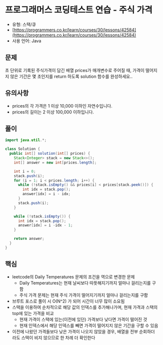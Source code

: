 # 프로그래머스 코딩테스트 연습 - 주식 가격

- 유형: 스택/큐
- [https://programmers.co.kr/learn/courses/30/lessons/42584](https://programmers.co.kr/learn/courses/30/lessons/42584)
- 사용 언어: Java

## 문제

초 단위로 기록된 주식가격이 담긴 배열 prices가 매개변수로 주어질 때, 가격이 떨어지지 않은 기간은 몇 초인지를 return 하도록 solution 함수를 완성하세요..

## 유의사항

- prices의 각 가격은 1 이상 10,000 이하인 자연수입니다.
- prices의 길이는 2 이상 100,000 이하입니다.

## 풀이

```java
import java.util.*;

class Solution {
  public int[] solution(int[] prices) {
    Stack<Integer> stack = new Stack<>();
    int[] answer = new int[prices.length];

    int i = 0;
    stack.push(i);
    for (i = 1; i < prices.length; i++) {
      while (!stack.isEmpty() && prices[i] < prices[stack.peek()]) {
        int idx = stack.pop();
        answer[idx] = i - idx;
      }
      stack.push(i);
    }

    while (!stack.isEmpty()) {
      int idx = stack.pop();
      answer[idx] = i -idx - 1;
    }

    return answer;
  }
}
```

## 핵심

- leetcode의 Daily Temperatures 문제의 조건을 역으로 변경한 문제
  - Daily Temperatures는 현재 날씨보다 따뜻해지기까지 얼마나 걸리는지를 구함
  - 주식 가격 문제는 현재 주식 가격이 떨어지기까지 얼마나 걸리는지를 구함
- 브루트 포스로 풀이 시 O(N^2) 가 되어 시간이 너무 많이 소요됨
- 스택을 이용하여 순차적으로 해당 값의 인덱스를 추가해나가며, 현재 가격과 스택의 top에 있는 가격을 비교
  - 현재 가격이 스택에 있는(이전에 있던) 가격보다 낮다면 가격이 떨어진 것
  - 현재 인덱스에서 해당 인덱스를 빼면 가격이 떨어지지 않은 기간을 구할 수 있음
- 이전에 나왔던 가격들보다 낮은 가격이 나오지 않았을 경우, 배열을 전부 순회하더라도 스택이 비지 않으므로 한 차례 더 확인한다
